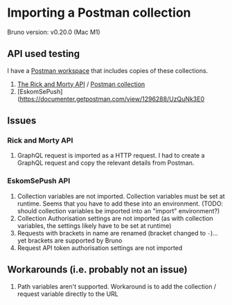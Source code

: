 # Importing a Postman collection

Bruno version:  v0.20.0 (Mac M1)

## API used testing

I have a [Postman workspace](https://www.postman.com/dcoomber/workspace/bruno-comparison/overview) that includes copies of these collections.

1. [The Rick and Morty API](https://rickandmortyapi.com/) / [Postman collection](https://github.com/loopDelicious/rick-and-morty-postman)
1. [EskomSePush](https://documenter.getpostman.com/view/1296288/UzQuNk3E0

## Issues

### Rick and Morty API

1. GraphQL request is imported as a HTTP request.  I had to create a GraphQL request and copy the relevant details from Postman.

### EskomSePush API

1. Collection variables are not imported.  Collection variables must be set at runtime.  Seems that you have to add these into an environment.  (TODO: should collection variables be imported into an "import" environment?)
1. Collection Authorisation settings are not imported (as with collection variables, the settings likely have to be set at runtime)
1. Requests with brackets in name are renamed (bracket changed to `-`)... yet brackets are supported by Bruno
1. Request API token authorisation settings are not imported

## Workarounds (i.e. probably not an issue)

1. Path variables aren't supported.  Workaround is to add the collection / request variable directly to the URL
